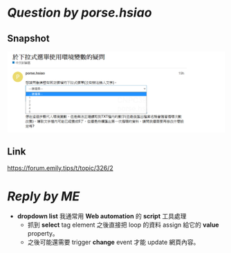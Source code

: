 # **_Question by porse.hsiao_**

## **Snapshot**

![Alt](pic/bandicam%202022-09-27%2003-41-27-160.jpg)

## **Link**

https://forum.emily.tips/t/topic/326/2

# **_Reply by ME_**

- **dropdown list** 我通常用 **Web automation** 的 **script** 工具處理
  - 抓到 **select** tag element 之後直接把 loop 的資料 assign 給它的 **value** property。
  - 之後可能還需要 trigger **change** event 才能 update 網頁內容。
